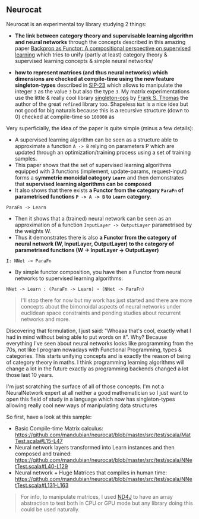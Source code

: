 ## Neurocat

Neurocat is an experimental toy library studying 2 things:
- **The link between category theory and supervisable learning algorithm and neural networks** through the concepts described in this amazing paper [Backprop as Functor: A compositional
perspective on supervised learning](https://arxiv.org/pdf/1711.10455.pdf?utm_content=bufferf2efc&utm_medium=social&utm_source=twitter.com&utm_campaign=buffer) which tries to unify (partly at least) category theory & supervised learning concepts & simple neural networks/

- **how to represent matrices (and thus neural networks) which dimensions are checked at compile-time using the new feature singleton-types** described in [SIP-23](http://docs.scala-lang.org/sips/pending/42.type.html) which allows to manipulate the integer `3` as the value `3` but also the type `3`. My matrix experimentations use the little & really cool library [singleton-ops](https://github.com/fthomas/singleton-ops) by [Frank S. Thomas](https://github.com/fthomas) the author of the great `refined` library too. Shapeless `Nat` is a nice idea but not good for big naturals because this is a recursive structure (down to 0) checked at compile-time so `100000` as 

Very superficially, the idea of the paper is quite simple (minus a few details): 
- A supervised learning algorithm can be seen as a structure able to approximate a function `A -> B` relying on parameters P which are updated through an optimization/training process using a set of training samples.
- This paper shows that the set of supervised learning algorithms equipped with 3 functions (implement, update-params, request-input) forms a **symmetric monoidal category `Learn`** and then demonstrates that **supervised learning algorithms can be composed**
- It also shows that there exists **a Functor from the category `ParaFn` of parametrised functions `P -> A -> B` to `Learn` category**.

```ParaFn -> Learn```

- Then it shows that a (trained) neural network can be seen as an approximation of a function `InputLayer -> OutputLayer` parametrised by the weights W.
- Thus it demonstrates there is also **a Functor from the category of neural network (W, InputLayer, OutputLayer) to the category of parametrised functions (W -> InputLayer -> OutputLayer)**

```I: NNet -> ParaFn```

- By simple functor composition, you have then a Functor from neural networks to supervised learning algorithms:

```NNet -> Learn : (ParaFn -> Learn) ∘ (NNet -> ParaFn)```

> I'll stop there for now but my work has just started and there are more concepts about the bimonoidal aspects of neural networks under euclidean space constraints and pending studies about recurrent networks and more.


Discovering that formulation, I just said: "Whoaaa that's cool, exactly what I had in mind without being able to put words on it".
Why? Because everything I've seen about neural networks looks like programming from the 70s, not like I program nowadays with Functional Programming, types & categories.
This starts unifying concepts and is exactly the reason of being of category theory in maths. I think programming learning algorithms will change a lot in the future exactly as programming backends changed a lot those last 10 years.

I'm just scratching the surface of all of those concepts. I'm not a NeuralNetwork expert at all neither a good mathematician so I just want to open this field of study in a language which now has singleton-types allowing really cool new ways of manipulating data structures

So first, have a look at this sample:

- Basic Compile-time Matrix calculus: https://github.com/mandubian/neurocat/blob/master/src/test/scala/MatTest.scala#L15-L47
- Neural network layers transformed into Learn instances and then composed and trained: https://github.com/mandubian/neurocat/blob/master/src/test/scala/NNetTest.scala#L40-L129
- Neural network + Huge Matrices that compiles in human time: https://github.com/mandubian/neurocat/blob/master/src/test/scala/NNetTest.scala#L131-L163

> For info, to manipulate matrices, I used [ND4J](http://nd4j.org/) to have an array abstraction to test both in CPU or GPU mode but any library doing this could be used naturally.

